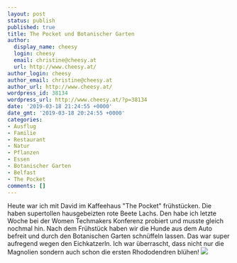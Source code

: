 ```yaml
---
layout: post
status: publish
published: true
title: The Pocket und Botanischer Garten
author:
  display_name: cheesy
  login: cheesy
  email: christine@cheesy.at
  url: http://www.cheesy.at/
author_login: cheesy
author_email: christine@cheesy.at
author_url: http://www.cheesy.at/
wordpress_id: 38134
wordpress_url: http://www.cheesy.at/?p=38134
date: '2019-03-18 21:24:55 +0000'
date_gmt: '2019-03-18 20:24:55 +0000'
categories:
- Ausflug
- Familie
- Restaurant
- Natur
- Pflanzen
- Essen
- Botanischer Garten
- Belfast
- The Pocket
comments: []
---
```

Heute war ich mit David im Kaffeehaus "The Pocket" frühstücken. Die haben supertollen hausgebeizten rote Beete Lachs. Den habe ich letzte Woche bei der Women Techmakers Konferenz probiert und musste gleich nochmal hin.
Nach dem Frühstück haben wir die Hunde aus dem Auto befreit und durch den Botanischen Garten schnüffeln lassen. Das war super aufregend wegen den Eichkatzerln. Ich war überrascht, dass nicht nur die Magnolien sondern auch schon die ersten Rhododendren blühen!
[![](http://www.cheesy.at/wp-content/uploads/BotanischerGarten-9.jpg)](http://www.cheesy.at/fotos/ausfluege/botanischer-garten-und-the-pocket/)
